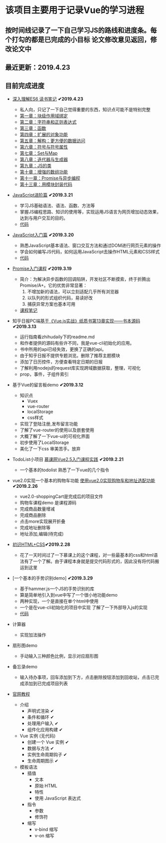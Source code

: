 该项目主要用于记录Vue的学习进程
============================

按时间线记录了一下自己学习JS的路线和进度条。每个打勾的都是已完成的小目标  论文修改意见返回，修改论文中
------------------------------------------------------------------

最近更新：2019.4.23
-------------------

目前完成进度
-------------------

* [深入理解ES6 读书笔记](https://book.douban.com/subject/27072230/) **✔2019.4.23**
  * 私人向，只记了一下自己觉得重要的东西，知识点可能不是特别完整
  * [第一章：块级作用域绑定](https://github.com/LinStan/VueStudy/tree/master/读书笔记/深入理解ES6/第一章：块级作用域绑定.md)
  * [第二章：字符串和正则表达式](https://github.com/LinStan/VueStudy/tree/master/读书笔记/深入理解ES6/第二章：字符串和正则表达式.md)
  * [第三章：函数](https://github.com/LinStan/VueStudy/tree/master/读书笔记/深入理解ES6/第三章：函数.md)
  * [第四章：扩展的对象功能](https://github.com/LinStan/VueStudy/tree/master/读书笔记/深入理解ES6/第四章：扩展的对象功能.md)
  * [第五章：解构：更方便的数据访问](https://github.com/LinStan/VueStudy/tree/master/读书笔记/深入理解ES6/第五章：解构：更方便的数据访问.md)
  * [第六章：符号与符号属性](https://github.com/LinStan/VueStudy/tree/master/读书笔记/深入理解ES6/第六章：符号与符号属性.md)
  * [第七章：Set与Map](https://github.com/LinStan/VueStudy/tree/master/读书笔记/深入理解ES6/第七章：Set与Map.md)
  * [第八章：迭代器与生成器](https://github.com/LinStan/VueStudy/tree/master/读书笔记/深入理解ES6/第八章：迭代器与生成器.md)
  * [第九章：JS的类](https://github.com/LinStan/VueStudy/tree/master/读书笔记/深入理解ES6/第九章：JS的类.md)
  * [第十章：增强的数组功能](https://github.com/LinStan/VueStudy/tree/master/读书笔记/深入理解ES6/第十章：增强的数组功能.md)
  * [第十一章：Promise与异步编程](https://github.com/LinStan/VueStudy/tree/master/读书笔记/深入理解ES6/第十一章：Promise与异步编程.md)
  * [第十三章：用模块封装代码](https://github.com/LinStan/VueStudy/tree/master/读书笔记/深入理解ES6/第十三章：用模块封装代码.md)
  
* [JavaScript进阶篇](https://www.imooc.com/learn/10) <b>✔2019.3.21</b>
  * 学习JS基础语法、语法、函数、方法等
  * 掌握JS编程思路、知识的使用等，实现运用JS语言为网页增加动态效果，达到与用户交互的目的。
  * [代码](https://github.com/LinStan/VueStudy/tree/master/JS进阶篇)

* [JavaScript入门篇](https://www.imooc.com/learn/36)   <b>✔2019.3.20</b>
  * 熟悉JavaScript基本语法、窗口交互方法和通过DOM进行网页元素的操作
  * 学会如何编写JS代码，如何运用JavaScript去操作HTML元素和CSS样式
  * [代码](https://github.com/LinStan/VueStudy/tree/master/JS入门篇)

* [Promise入门课程](https://www.imooc.com/learn/949) <b>✔2019.3.19</b>
  * 简介：为解决异步函数的回调陷阱，开发社区不断摸索，终于折腾出 Promise/A+。它的优势非常显著：
    1. 不增加新的语法，可以立刻适配几乎所有浏览器 
    2. 以队列的形式组织代码，易读好改 
    3. 捕获异常方案也基本可用
  * [课程笔记](https://github.com/LinStan/VueStudy/blob/master/读书笔记/Promise入门课程笔记.md)

* 知乎日报PC端[基于《Vue.js实战》纸质书第13章实现——书本源码](https://github.com/icarusion/vue-book/tree/master/daily) <b>✔2019.3.13</b>
  * 运行指南看zhihudaily下的readme.md
  * 和作者提供的源码有些许不同，我是vue-cli初始化的应用。
  * 书中所用的api已经失效，更换了正确的api。
  * 由于知乎日报不提供专题浏览。删除了推荐主题模块
  * 添加了日历控件，方便查看特定日期的日报
  * 了解利用nodejs的request库实现跨域数据获取，整理，可视化
  * prop，事件，子组件索引
  
* 基于Vue的留言板demo <b>✔2019.3.12</b>
  * 知识点
    * Vuex
    * vue-router
    * localStorage
    * css样式
  * 实现了登陆注册,发布留言功能
  * 了解了vue-router的使用以及嵌套使用
  * 大概了解了一下vue-ui的可视化界面
  * 初步使用了LocalStorage 
  * 美化了一下css 审美苦手。放弃
  
* TodoList小项目 [慕课网Vue2.5入门课程实践](https://www.imooc.com/learn/980) <b>✔2019.2.21</b>
  * 一个基本的todolist 熟悉了一下vue的几个指令
  
* vue2.0实现一个基本的购物车功能 [使用vue2.0实现购物车和地址选配功能](https://www.imooc.com/learn/796) <b>✔2019.2.26</b>
  * vue2.0-shoppingCart是完成后的项目文件
  * 购物车课程demo 是课程源码
  * 完成商品数量增减
  * 完成商品删除
  * 点击more实现展开折叠
  * 完成地址删除等
  * 地址添加,编辑(待完成)
  
* [初识HTML+CSS](https://www.imooc.com/learn/9)**✔2019.2.28**
  * 花了一天时间过了一下慕课上的这个课程，对一些最基本的css和html语法有了一个了解。由于课程本身就是提交代码形式的，因此没有将代码搬运到这里
  
* [一个基本的手势识别demo]  **✔2019.3.29**
  * 基于hammer.js一个JS的手势识别的库
  * 算是简单地引入到vue中写了一个很小地功能demo
  * 两种实现，一个是直接在单个html中使用
  * 一个是在vue-cli初始化的项目中实现 了解了一下外部导入js的实现
  * [代码](https://github.com/LinStan/VueStudy/blob/master/gesture_touch)

* 计算器<br> 
  * 实现加法操作<br>
* 扇形图demo<br>
  * 手动输入三种颜色比例，显示对应扇形图<br>
* 备忘录demo<br>
  * 输入待办事项，回车添加到下方，点击删除按钮添加到回收站，点击已完成添加到已完成项目列表<br>
* [官网教程](https://cn.vuejs.org/v2/guide/)
  * 介绍
    * 声明式渲染 ✔
    * 条件和循环 ✔
    * 处理用户输入 ✔
    * 组件化应用构建 ✔
  * Vue 实例 (无代码)
    * 创建一个 Vue 实例 ✔
    * 数据与方法 ✔
    * 实例生命周期钩子 ✔
    * 生命周期图示 ✔
  * 模板语法
    * 插值
      * 文本
      * 原始 HTML
      * 特性
      * 使用 JavaScript 表达式
    * 指令
      * 参数
      * 修饰符
    * 缩写
      * v-bind 缩写
      * v-on 缩写
